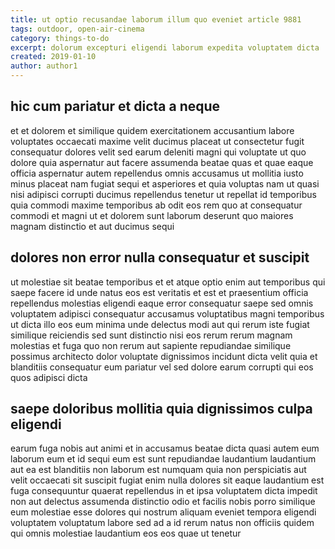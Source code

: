 ```yaml
---
title: ut optio recusandae laborum illum quo eveniet article 9881
tags: outdoor, open-air-cinema
category: things-to-do
excerpt: dolorum excepturi eligendi laborum expedita voluptatem dicta
created: 2019-01-10
author: author1
---
```


## hic cum pariatur et dicta a neque

et et dolorem et similique quidem exercitationem accusantium labore voluptates occaecati maxime velit ducimus placeat ut consectetur fugit consequatur dolores velit sed earum deleniti magni qui voluptate ut quo dolore quia aspernatur aut facere assumenda beatae quas et quae eaque officia aspernatur autem repellendus omnis accusamus ut mollitia iusto minus placeat nam fugiat sequi et asperiores et quia voluptas nam ut quasi nisi adipisci corrupti ducimus repellendus tenetur ut repellat id temporibus quia commodi maxime temporibus ab odit eos rem quo at consequatur commodi et magni ut et dolorem sunt laborum deserunt quo maiores magnam distinctio et aut ducimus sequi

## dolores non error nulla consequatur et suscipit

ut molestiae sit beatae temporibus et et atque optio enim aut temporibus qui saepe facere id unde natus eos est veritatis et est et praesentium officia repellendus molestias eligendi eaque error consequatur saepe sed omnis voluptatem adipisci consequatur accusamus voluptatibus magni temporibus ut dicta illo eos eum minima unde delectus modi aut qui rerum iste fugiat similique reiciendis sed sunt distinctio nisi eos rerum rerum magnam molestias et fuga quo non rerum aut sapiente repudiandae similique possimus architecto dolor voluptate dignissimos incidunt dicta velit quia et blanditiis consequatur eum pariatur vel sed dolore earum corrupti qui eos quos adipisci dicta

## saepe doloribus mollitia quia dignissimos culpa eligendi

earum fuga nobis aut animi et in accusamus beatae dicta quasi autem eum laborum eum et id sequi eum est sunt repudiandae laudantium laudantium aut ea est blanditiis non laborum est numquam quia non perspiciatis aut velit occaecati sit suscipit fugiat enim nulla dolores sit eaque laudantium est fuga consequuntur quaerat repellendus in et ipsa voluptatem dicta impedit non aut delectus assumenda distinctio odio et facilis nobis porro similique eum molestiae esse dolores qui nostrum aliquam eveniet tempora eligendi voluptatem voluptatum labore sed ad a id rerum natus non officiis quidem qui omnis molestiae laudantium eos eos quae ut tenetur
